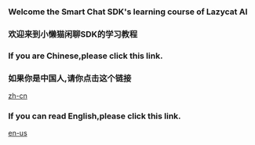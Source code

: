 ### Welcome the Smart Chat SDK's learning course of Lazycat AI

### 欢迎来到小懒猫闲聊SDK的学习教程

### If you are Chinese,please click this link.

### 如果你是中国人,请你点击这个链接

[zh-cn](https://lazy-cat-xiaolanmao.github.io/Learning-course/zh-cn)

### If you can read English,please click this link.

[en-us](https://lazy-cat-xiaolanmao.github.io/Learning-course/en-us)
